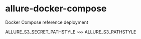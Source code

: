 # allure-docker-compose
Docker Compose reference deployment

ALLURE_S3_SECRET_PATHSTYLE `>>>` ALLURE_S3_PATHSTYLE
